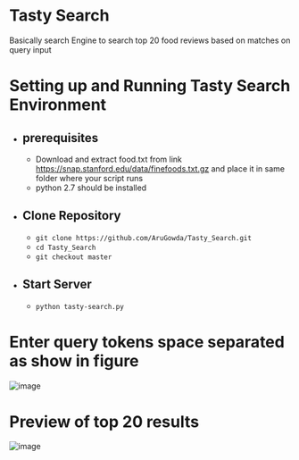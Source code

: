 # Tasty Search

Basically search Engine to search top 20 food reviews based on matches on query input


# Setting up and Running Tasty Search Environment

 - ## prerequisites
 
	- Download and extract food.txt from link https://snap.stanford.edu/data/finefoods.txt.gz and place it in same folder where your script runs
	- python 2.7 should be installed



 - ## Clone Repository
	 - `git clone https://github.com/AruGowda/Tasty_Search.git` 
	 - `cd Tasty_Search`
	 - `git checkout master`
 -  ## Start Server
	 - `python tasty-search.py`
 
# Enter query tokens space separated as show in figure

![image](https://user-images.githubusercontent.com/26564420/56892242-a4923b00-6a9c-11e9-9000-ffbecbac6a19.png)


# Preview of top 20 results
![image](https://user-images.githubusercontent.com/26564420/56892018-f1294680-6a9b-11e9-9e29-f6964f7fba08.png)

